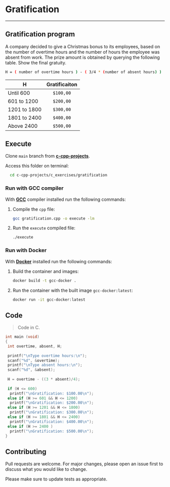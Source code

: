# Gratification

---

## Gratification program

A company decided to give a Christmas bonus to its employees, based on the number of overtime hours and the number of hours the employee was absent from work. The prize amount is obtained by querying the following table. Show the final gratuity.

```bash
H = ( number of overtime hours ) - ( 3/4 * (number of absent hours) )
```

| H                 | Gratificaiton   |
| -------------     |:-------------:  |
| Until 600         | `$100,00`       |
| 601 to 1200       | `$200,00`       |
| 1201 to 1800      | `$300,00`       |
| 1801 to 2400      | `$400,00`       |
| Above 2400        | `$500,00`       |

## Execute

Clone `main` branch from [**c-cpp-projects**](https://github.com/joaohb07/c-cpp-projects).

Access this folder on terminal:

```bash
  cd c-cpp-projects/c_exercises/gratification
```

### Run with GCC compiler

With [**GCC**](https://gcc.gnu.org/install/) compiler installed run the following commands:

1. Compile the `cpp` file:

    ```bash
    gcc gratification.cpp -o execute -lm
    ```

2. Run the `execute` compiled file:

    ```bash
    ./execute
    ```

### Run with Docker

With [**Docker**](https://www.docker.com/) installed run the following commands:

1. Build the container and images:

    ```bash
    docker build -t gcc-docker .
    ```

2. Run the container with the built image `gcc-docker:latest`:

    ```bash
    docker run -it gcc-docker:latest
    ```

## Code

>Code in C.

```C
int main (void)
{
 int overtime, absent, H;
 
 printf("\nType overtime hours:\n");
 scanf("%d", &overtime);
 printf("\nType absent hours:\n");
 scanf("%d", &absent);
 
 H = overtime - ((3 * absent)/4);
 
 if (H <= 600)
  printf("\nGratification: $100.00\n");
 else if (H >= 601 && H <= 1200)
  printf("\nGratification: $200.00\n");
 else if (H >= 1201 && H <= 1800)
  printf("\nGratification: $300.00\n");
 else if (H >= 1801 && H <= 2400)
  printf("\nGratification: $400.00\n");
 else if (H >= 2400 )
  printf("\nGratification: $500.00\n");
}

```

## Contributing

Pull requests are welcome. For major changes, please open an issue first to discuss what you would like to change.

Please make sure to update tests as appropriate.
